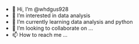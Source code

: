 - 👋 Hi, I’m @whdgus928
- 👀 I’m interested in data analysis
- 🌱 I’m currently learning data analysis and python
- 💞️ I’m looking to collaborate on ...
- 📫 How to reach me ...

<!---
whdgus928/whdgus928 is a ✨ special ✨ repository because its `README.md` (this file) appears on your GitHub profile.
You can click the Preview link to take a look at your changes.
--->
